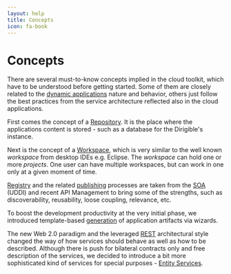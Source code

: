 ```yaml
---
layout: help
title: Concepts
icon: fa-book
---
```


Concepts
===

There are several must-to-know concepts implied in the cloud toolkit, which have to be understood before getting started. Some of them are closely related to the [dynamic applications](dynamic_applications.html) nature and behavior, others just follow the best practices from the service architecture reflected also in the cloud applications.

First comes the concept of a [Repository](concepts_repository.html). It is the place where the applications content is stored - such as a database for the Dirigible's instance.

Next is the concept of a [Workspace](concepts_workspace.html), which is very similar to the well known *workspace* from desktop IDEs e.g. Eclipse. The *workspace* can hold one or more *projects*. One user can have multiple workspaces, but can work in one only at a given moment of time.

[Registry](registry.html) and the related [publishing](publishing.html) processes are taken from the [SOA](http://en.wikipedia.org/wiki/Service-oriented_architecture) (UDDI) and recent API Management to bring some of the strengths, such as discoverability, reusability, loose coupling, relevance, etc.

To boost the development productivity at the very initial phase, we introduced template-based [generation](concepts_generation.html) of application artifacts via wizards.

The new Web 2.0 paradigm and the leveraged [REST](http://en.wikipedia.org/wiki/Representational_state_transfer) architectural style changed the way of how services should behave as well as how to be described. Although there is push for bilateral contracts only and free description of the services, we decided to introduce a bit more sophisticated kind of services for special purposes - [Entity Services](concepts_entity_service.html).
